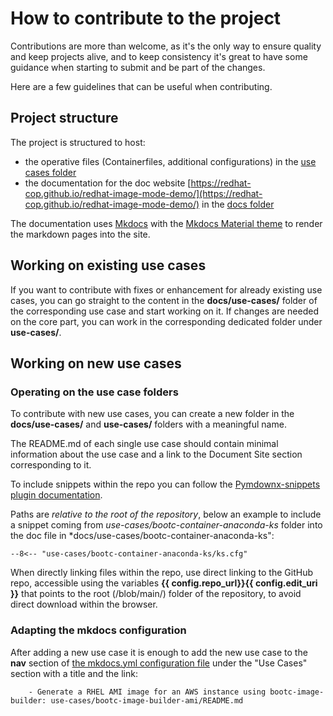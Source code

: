 # How to contribute to the project

Contributions are more than welcome, as it's the only way to ensure quality and keep projects alive, and to keep consistency it's great to have some guidance when starting to submit and be part of the changes.

Here are a few guidelines that can be useful when contributing.

## Project structure

The project is structured to host:

- the operative files (Containerfiles, additional configurations) in the [use cases folder](./use-cases/)
- the documentation for the doc website [https://redhat-cop.github.io/redhat-image-mode-demo/](https://redhat-cop.github.io/redhat-image-mode-demo/) in the [docs folder](./docs/)

The documentation uses [Mkdocs](https://mkdocs.org) with the [Mkdocs Material theme](https://squidfunk.github.io/mkdocs-material/) to render the markdown pages into the site.

## Working on existing use cases

If you want to contribute with fixes or enhancement for already existing use cases, you can go straight to the content in the **docs/use-cases/** folder of the corresponding use case and start working on it. If changes are needed on the core part, you can work in the corresponding dedicated folder under **use-cases/**.

## Working on new use cases

### Operating on the use case folders

To contribute with new use cases, you can create a new folder in the **docs/use-cases/** and **use-cases/** folders with a meaningful name. 

The README.md of each single use case should contain minimal information about the use case and a link to the Document Site section corresponding to it.

To include snippets within the repo you can follow the [Pymdownx-snippets plugin documentation](https://facelessuser.github.io/pymdown-extensions/extensions/snippets/). 

Paths are *relative to the root of the repository*, below an example to include a snippet coming from *use-cases/bootc-container-anaconda-ks* folder into the doc file in *docs/use-cases/bootc-container-anaconda-ks":

```
--8<-- "use-cases/bootc-container-anaconda-ks/ks.cfg"
```

When directly linking files within the repo, use direct linking to the GitHub repo, accessible using the variables **{{ config.repo_url}}{{ config.edit_uri }}** that points to the root (/blob/main/) folder of the repository, to avoid direct download within the browser.

### Adapting the mkdocs configuration

After adding a new use case it is enough to add the new use case to the **nav** section of [the mkdocs.yml configuration file](./mkdocs.yml) under the "Use Cases" section with a title and the link:

```
    - Generate a RHEL AMI image for an AWS instance using bootc-image-builder: use-cases/bootc-image-builder-ami/README.md
```
